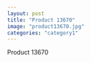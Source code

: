 ```yaml
---
layout: post
title: "Product 13670"
image: "product13670.jpg"
categories: "category1"
---
```

Product 13670
